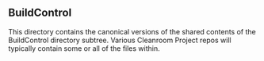 ## BuildControl

This directory contains the canonical versions of the shared contents of the BuildControl directory subtree. Various Cleanroom Project repos will typically contain some or all of the files within.
